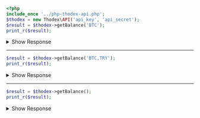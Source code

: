 ```php
<?php
include_once '../php-thodex-api.php';
$thodex = new Thodex\API('api_key', 'api_secret');
$result = $thodex->getBalance('BTC');
print_r($result);
```
<details>
 <summary>Show Response</summary>

    stdClass Object
    (
        [error] => 
        [result] => stdClass Object
            (
                [BTC] => stdClass Object
                    (
                        [available] => 0
                        [freeze] => 0
                    )
    
            )
    
    )
</details>

---

```php
$result = $thodex->getBalance('BTC,TRY');
print_r($result);
```

<details>
 <summary>Show Response</summary>

    stdClass Object
    (
        [error] => 
        [result] => stdClass Object
            (
                [BTC] => stdClass Object
                    (
                        [available] => 0
                        [freeze] => 0
                    )
    
            )
    
    )
</details>

---

```php
$result = $thodex->getBalance();
print_r($result);
```

<details>
 <summary>Show Response</summary>

    stdClass Object
    (
        [error] => 
        [result] => stdClass Object
            (
                [TRY] => stdClass Object
                    (
                        [available] => 0
                        [freeze] => 0
                    )
    
                [BTC] => stdClass Object
                    (
                        [available] => 0
                        [freeze] => 0
                    )
    
                [ETH] => stdClass Object
                    (
                        [available] => 0
                        [freeze] => 0
                    )
    
                [LTC] => stdClass Object
                    (
                        [available] => 0
                        [freeze] => 0
                    )
                ...
            )
    )
</details>
